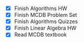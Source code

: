 * [x] Finish Algorithms HW
* [x] Finish MCDB Problem Set
* [x] Finish Algorithms Quizzes
* [x] Finish Linear Algebra HW
* [x] Read MCDB textbook